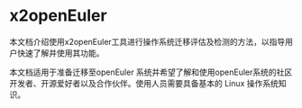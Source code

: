 # x2openEuler

本文档介绍使用x2openEuler工具进行操作系统迁移评估及检测的方法，以指导用户快速了解并使用其功能。

本文档适用于准备迁移至openEuler 系统并希望了解和使用openEuler系统的社区开发者、开源爱好者以及合作伙伴。使用人员需要具备基本的 Linux 操作系统知识。
